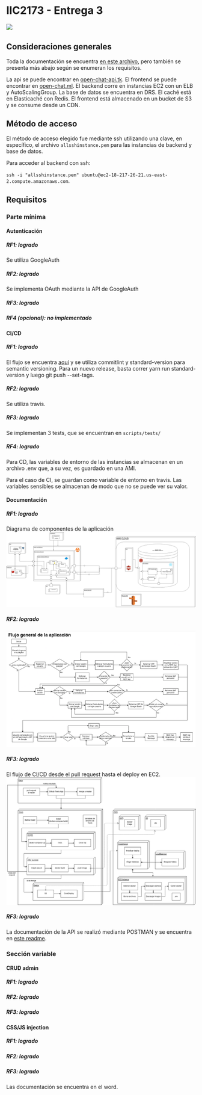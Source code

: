 # IIC2173 - Entrega 3

![](https://travis-ci.org/Pudindin/aux-iic2173-proyecto-semestral-grupo20.svg?branch=master)

## Consideraciones generales
Toda la documentación se encuentra [en este archivo](DocumentaciónE2grupo20.pdf), pero también se presenta más abajo según se enumeran los requisitos.

La api se puede encontrar en [open-chat-api.tk](https://open-chat-api.tk). El frontend se puede encontrar en [open-chat.ml](https://open-chat.ml). El backend corre en instancias EC2 con un ELB y AutoScalingGroup. La base de datos se encuentra en DRS. El caché está en Elasticaché con Redis. El frontend está almacenado en un bucket de S3 y se consume desde un CDN.


## Método de acceso
El método de acceso elegido fue mediante ssh utilizando una clave, en específico, el archivo ```allsshinstance.pem``` para las instancias de backend y base de datos.

Para acceder al backend con ssh:

`ssh -i "allsshinstance.pem" ubuntu@ec2-18-217-26-21.us-east-2.compute.amazonaws.com`.


## Requisitos

### Parte mínima

#### Autenticación

##### RF1: logrado
Se utiliza GoogleAuth

##### RF2: logrado
Se implementa OAuth mediante la API de GoogleAuth

##### RF3: logrado


##### RF4 (opcional): no implementado

#### CI/CD

##### RF1: logrado
El flujo se encuentra [aquí](docs/FlujoCICD.png) y se utiliza commitlint y standard-version para semantic versioning. Para un nuevo release, basta correr yarn run standard-version y luego git push --set-tags.

##### RF2: logrado
Se utiliza travis.

##### RF3: logrado
Se implementan 3 tests, que se encuentran en `scripts/tests/`

##### RF4: logrado
Para CD, las variables de entorno de las instancias se almacenan en un archivo .env que, a su vez, es guardado en una AMI.

Para el caso de CI, se guardan como variable de entorno en travis. Las variables sensibles se almacenan de modo que no se puede ver su valor.

#### Documentación

##### RF1: logrado
Diagrama de componentes de la aplicación
![](docs/ComponentesAppE2.png)

##### RF2: logrado
![](docs/FlujoApp.png)

##### RF3: logrado
El flujo de CI/CD desde el pull request hasta el deploy en EC2.
![](docs/FlujoCICD.png)

##### RF3: logrado
La documentación de la API se realizó mediante POSTMAN y se encuentra en [este readme](api.md).


### Sección variable

#### CRUD admin

##### RF1: logrado

##### RF2: logrado

##### RF3: logrado

#### CSS/JS injection

##### RF1: logrado

##### RF2: logrado

##### RF3: logrado
Las documentación se encuentra en el word.
